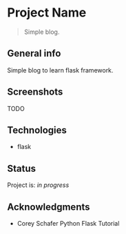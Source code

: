 # Project Name
> Simple blog.

## General info
Simple blog to learn flask framework.

## Screenshots
TODO

## Technologies
* flask

## Status
Project is: _in progress_

## Acknowledgments

* Corey Schafer Python Flask Tutorial
